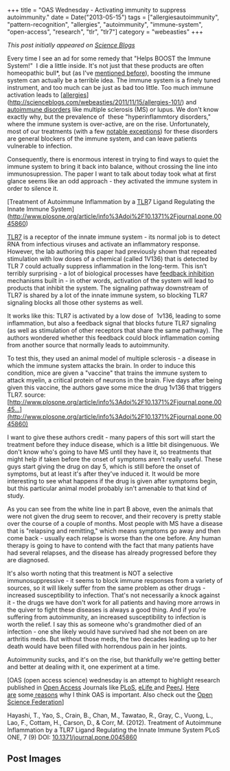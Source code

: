 +++
title = "OAS Wednesday - Activating immunity to suppress autoimmunity."
date = Date("2013-05-15")
tags = ["allergiesautoimmunity", "pattern-recognition", "allergies", "autoimmunity", "immune-system", "open-access", "research", "tlr", "tlr7"]
category = "webeasties"
+++

_This post initially appeared on [Science Blogs](http://scienceblogs.com/webeasties)_

Every time I see an ad for some remedy that "Helps BOOST the Immune System!"  I die a little inside. It's not just that these products are often homeopathic bull*, but (as I've [mentioned before](/node/145852)), boosting the immune system can actually be a terrible idea. The immune system is a finely tuned instrument, and too much can be just as bad too little. Too much immune activation leads to [[allergies](/tag/allergies)](http://scienceblogs.com/webeasties/2011/11/15/allergies-101/) and [autoimmune disorders](http://scienceblogs.com/webeasties/category/immune_system/allergies-and-[autoimmunity](/tag/autoimmunity)/) like multiple sclerosis (MS) or lupus. We don't know exactly why, but the prevalence of  these "hyperinflammtory disorders," where the immune system is over-active, are on the rise. Unfortunately, most of our treatments (with a few [notable exceptions](http://scienceblogs.com/webeasties/2012/06/06/leveraging-immunology-research-to-treat-disease/)) for these disorders are general blockers of the immune system, and can leave patients vulnerable to infection.

Consequently, there is enormous interest in trying to find ways to quiet the immune system to bring it back into balance, without crossing the line into immunosupression. The paper I want to talk about today took what at first glance seems like an odd approach - they activated the immune system in order to silence it.

[Treatment of Autoimmune Inflammation by a [TLR](/tag/tlr)7 Ligand Regulating the Innate Immune System](http://www.plosone.org/article/info%3Adoi%2F10.1371%2Fjournal.pone.0045860)

[TLR7](/tag/tlr7) is a receptor of the innate immune system - its normal job is to detect RNA from infectious viruses and activate an inflammatory response. However, the lab authoring this paper had previously shown that repeated stimulation with low doses of a chemical (called 1V136) that is detected by TLR 7 could actually suppress inflammation in the long-term. This isn't terribly surprising - a lot of biological processes have [feedback inhibition](http://highered.mcgraw-hill.com/olcweb/cgi/pluginpop.cgi?it=swf::535::535::/sites/dl/free/0072437316/120070/bio10.swf::Feedback%20Inhibition%20of%20Biochemical%20Pathways) mechanisms built in - in other words, activation of the system will lead to products that inhibit the system. The signaling pathway downstream of TLR7 is shared by a lot of the innate immune system, so blocking TLR7 signaling blocks all those other systems as well.

It works like this: TLR7 is activated by a low dose of  1v136, leading to some inflammation, but also a feedback signal that blocks future TLR7 signaling (as well as stimulation of other receptors that share the same pathway). The authors wondered whether this feedback could block inflammation coming from another source that normally leads to autoimmunity.

To test this, they used an animal model of multiple sclerosis - a disease in which the immune system attacks the brain. In order to induce this condition, mice are given a "vaccine" that trains the immune system to attack myelin, a critical protein of neurons in the brain. Five days after being given this vaccine, the authors gave some mice the drug 1v136 that triggers TLR7.
 source: [http://www.plosone.org/article/info%3Adoi%2F10.1371%2Fjournal.pone.0045…](http://www.plosone.org/article/info%3Adoi%2F10.1371%2Fjournal.pone.0045860)

I want to give these authors credit - many papers of this sort will start the treatment before they induce disease, which is a little bit disingenuous. We don't know who's going to have MS until they have it, so treatments that might help if taken before the onset of symptoms aren't really useful. These guys start giving the drug on day 5, which is still before the onset of symptoms, but at least it's after they've induced it. It would be more interesting to see what happens if the drug is given after symptoms begin, but this particular animal model probably isn't amenable to that kind of study.

As you can see from the white line in part B above, even the animals that were not given the drug seem to recover, and their recovery is pretty stable over the course of a couple of months. Most people with MS have a disease that is "relapsing and remitting," which means symptoms go away and then come back - usually each relapse is worse than the one before. Any human therapy is going to have to contend with the fact that many patients have had several relapses, and the disease has already progressed before they are diagnosed.

It's also worth noting that this treatment is NOT a selective immunosuppressive - it seems to block immune responses from a variety of sources, so it will likely suffer from the same problem as other drugs - increased susceptibility to infection. That's not necessarily a knock against it - the drugs we have don't work for all patients and having more arrows in the quiver to fight these diseases is always a good thing. And if you're suffering from autoimmunity, an increased susceptibility to infection is worth the relief. I say this as someone who's grandmother died of an infection - one she likely would have survived had she not been on are arthritis meds. But without those meds, the two decades leading up to her death would have been filled with horrendous pain in her joints.

Autoimmunity sucks, and it's on the rise, but thankfully we're getting better and better at dealing with it, one experiment at a time.

[OAS (open access science) wednesday is an attempt to highlight research published in [Open Access](/tag/open-access) Journals like [PLoS](http://www.plos.org/publications/journals/), [eLife ](http://scienceblogs.com/webeasties/2013/03/20/oas-wednesday-location-location-location/www.elifesciences.org/)and [PeerJ](https://peerj.com/). [Here are](http://scienceblogs.com/webeasties/2012/02/21/the-future-of-science-pub/) some[ reasons](http://scienceblogs.com/webeasties/2013/02/12/peerj-the-science-journal-we-need-and-deserve/) why I think OAS is important. Also check out the [Open Science Federation](http://opensciencefederation.com/about/)]

Hayashi, T., Yao, S., Crain, B., Chan, M., Tawatao, R., Gray, C., Vuong, L., Lao, F., Cottam, H., Carson, D., & Corr, M. (2012). Treatment of Autoimmune Inflammation by a TLR7 Ligand Regulating the Innate Immune System PLoS ONE, 7 (9) DOI: [10.1371/journal.pone.0045860](http://dx.doi.org/10.1371/journal.pone.0045860)

      
  

 ## Post Images


